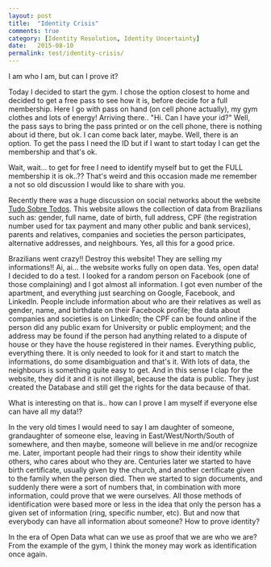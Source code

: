 ```yaml
---
layout: post
title:  "Identity Crisis"
comments: true
category: [Identity Resolution, Identity Uncertainty]
date:   2015-08-10
permalink: test/identity-crisis/
---
```


<p class="intro"><span class="dropcap">I</span> am who I am, but can I prove it?</p>

Today I decided to start the gym. I chose the option closest to home and decided to get a free pass to see how it is, before decide for a full membership. Here I go with pass on hand (on cell phone actually), my gym clothes and lots of energy! Arriving there.. "Hi. Can I have your id?" Well, the pass says to bring the pass printed or on the cell phone, there is nothing about id there, but ok. I can come back later, maybe. Well, there is an option. To get the pass I need the ID but if I want to start today I can get the membership and that's ok.

Wait, wait... to get for free I need to identify myself but to get the FULL membership it is ok..?? That's weird and this occasion made me remember a not so old discussion I would like to share with you.

Recently there was a huge discussion on social networks about the website [Tudo Sobre Todos](http://tudosobretodos.se/). This website allows the collection of data from Brazilians such as: gender, full name, date of birth, full address, CPF (the registration number used for tax payment and many other public and bank services), parents and relatives, companies and societies the person participates, alternative addresses, and neighbours. Yes, all this for a good price.

Brazilians went crazy!! Destroy this website! They are selling my informations!! Ai, ai... the website works fully on open data. Yes, open data! I decided to do a test. I looked for a random person on Facebook (one of those complaining) and I got almost all information. I got even number of the apartment, and everything just searching on Google, Facebook, and LinkedIn. People include information about who are their relatives as well as gender, name, and birthdate on their Facebook profile; the data about companies and societies is on LinkedIn; the CPF can be found online if the person did any public exam for University or public employment; and the address may be found if the person had anything related to a dispute of house or they have the house registered in their names. Everything public, everything there. It is only needed to look for it and start to match the informations, do some disambiguation and that's it. With lots of data, the neighbours is something quite easy to get. And in this sense I clap for the website, they did it and it is not illegal, because the data is public. They just created the Database and still get the rights for the data because of that.

What is interesting on that is.. how can I prove I am myself if everyone else can have all my data!?

In the very old times I would need to say I am daughter of someone, grandaughter of someone else, leaving in East/West/North/South of somewhere, and then maybe, someone will believe in me and/or recognize me. Later, important people had their rings to show their identity while others, who cares about who they are. Centuries later we started to have birth certificate, usually given by the church, and another certificate given to the family when the person died. Then we started to sign documents, and suddenly there were a sort of numbers that, in combination with more information, could prove that we were ourselves. All those methods of identification were based more or less in the idea that only the person has a given set of information (ring, specific number, etc). But and now that everybody can have all information about someone? How to prove identity?

In the era of Open Data what can we use as proof that we are who we are? From the example of the gym, I think the money may work as identification once again.
